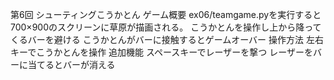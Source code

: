第6回
シューティングこうかとん
ゲーム概要
ex06/teamgame.pyを実行すると700×900のスクリーンに草原が描画される。
こうかとんを操作し上から降ってくるバーを避ける
こうかとんがバーに接触するとゲームオーバー
操作方法
左右キーでこうかとんを操作
追加機能
スペースキーでレーザーを撃つ
レーザーをバーに当てるとバーが消える
